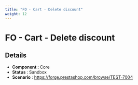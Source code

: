 ```yaml
---
title: "FO - Cart - Delete discount"
weight: 12
---
```


# FO - Cart - Delete discount
## Details
* **Component** : Core
* **Status** : Sandbox
* **Scenario** : https://forge.prestashop.com/browse/TEST-7004

